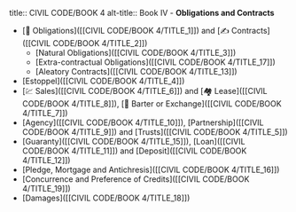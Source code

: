 title:: CIVIL CODE/BOOK 4
alt-title:: Book IV - **Obligations and Contracts**

- [🫴 Obligations]([[CIVIL CODE/BOOK 4/TITLE_1]]) and [✍️ Contracts]([[CIVIL CODE/BOOK 4/TITLE_2]])
	- [Natural Obligations]([[CIVIL CODE/BOOK 4/TITLE_3]])
	- [Extra-contractual Obligations]([[CIVIL CODE/BOOK 4/TITLE_17]])
	- [Aleatory Contracts]([[CIVIL CODE/BOOK 4/TITLE_13]])
- [Estoppel]([[CIVIL CODE/BOOK 4/TITLE_4]])
- [💹 Sales]([[CIVIL CODE/BOOK 4/TITLE_6]]) and [🏘 Lease]([[CIVIL CODE/BOOK 4/TITLE_8]]), [💱 Barter or Exchange]([[CIVIL CODE/BOOK 4/TITLE_7]])
- [Agency]([[CIVIL CODE/BOOK 4/TITLE_10]]), [Partnership]([[CIVIL CODE/BOOK 4/TITLE_9]]) and [Trusts]([[CIVIL CODE/BOOK 4/TITLE_5]])
- [Guaranty]([[CIVIL CODE/BOOK 4/TITLE_15]]), [Loan]([[CIVIL CODE/BOOK 4/TITLE_11]]) and [Deposit]([[CIVIL CODE/BOOK 4/TITLE_12]])
- [Pledge, Mortgage and Antichresis]([[CIVIL CODE/BOOK 4/TITLE_16]])
- [Concurrence and Preference of Credits]([[CIVIL CODE/BOOK 4/TITLE_19]])
- [Damages]([[CIVIL CODE/BOOK 4/TITLE_18]])